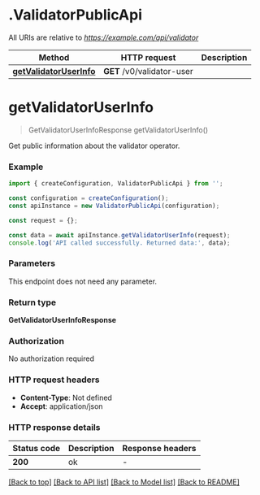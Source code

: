 # .ValidatorPublicApi

All URIs are relative to *https://example.com/api/validator*

Method | HTTP request | Description
------------- | ------------- | -------------
[**getValidatorUserInfo**](ValidatorPublicApi.md#getValidatorUserInfo) | **GET** /v0/validator-user | 


# **getValidatorUserInfo**
> GetValidatorUserInfoResponse getValidatorUserInfo()

Get public information about the validator operator. 

### Example


```typescript
import { createConfiguration, ValidatorPublicApi } from '';

const configuration = createConfiguration();
const apiInstance = new ValidatorPublicApi(configuration);

const request = {};

const data = await apiInstance.getValidatorUserInfo(request);
console.log('API called successfully. Returned data:', data);
```


### Parameters
This endpoint does not need any parameter.


### Return type

**GetValidatorUserInfoResponse**

### Authorization

No authorization required

### HTTP request headers

 - **Content-Type**: Not defined
 - **Accept**: application/json


### HTTP response details
| Status code | Description | Response headers |
|-------------|-------------|------------------|
**200** | ok |  -  |

[[Back to top]](#) [[Back to API list]](README.md#documentation-for-api-endpoints) [[Back to Model list]](README.md#documentation-for-models) [[Back to README]](README.md)


